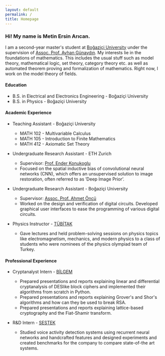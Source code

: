 ```yaml
---
layout: default
permalink: /
title: Homepage
---
```


### Hi! My name is Metin Ersin Arıcan. 
I am a second-year master's student at [Boğaziçi University](https://www.bogazici.edu.tr) under the supervision of [Assoc. Prof. Ayhan Günaydın](https://web.bogazici.edu.tr/ayhan.gunaydin). My interests lie in the foundations of mathematics. This includes the usual stuff such as model theory, mathematical logic, set theory, category theory etc. as well as automated theorem proving and formalization of mathematics. Right now, I work on the model theory of fields.

#### Education
* B.S. in Electrical and Electronics Engineering - Boğaziçi University
* B.S. in Physics - Boğaziçi University

#### Academic Experience
* Teaching Assistant - Boğaziçi University
    * MATH 102 - Multivariable Calculus
    * MATH 105 - Introduction to Finite Mathematics
    * MATH 412 - Axiomatic Set Theory

* Undergraduate Research Assistant - ETH Zurich
    * Supervisor: [Prof. Ender Konukoglu](https://people.ee.ethz.ch/~kender)
    * Focused on the spatial inductive bias of convolutional neural networks (CNN), which offers an unsupervised solution to image restoration, often referred to as ’Deep Image Prior’.

* Undergraduate Research Assistant - Boğaziçi University
    * Supervisor: [Assoc. Prof. Ahmet Öncü](https://ee.bogazici.edu.tr/ahmet-oncu)
    * Worked on the design and verification of digital circuits. Developed graphical user interfaces to ease the programming of various digital circuits.

* Physics Instructor - [TÜBİTAK](https://www.tubitak.gov.tr/en)
    * Gave lectures and held problem-solving sessions on physics topics like electromagnetism, mechanics, and modern physics to a class of students who were nominees of the physics olympiad team of Turkey.

#### Professional Experience
* Cryptanalyst Intern - [BİLGEM](https://bilgem.tubitak.gov.tr/en)
    * Prepared presentations and reports explaining linear and differential cryptanalysis of DESlike block ciphers and implemented their algorithms from scratch in Python.
    * Prepared presentations and reports explaining Grover's and Shor's algorithms and how can they be used to break RSA.
    * Prepared presentations and reports explaining lattice-based cryptography and the Fiat-Shamir transform.

* R&D Intern - [SESTEK](https://www.sestek.com)
    * Studied voice activity detection systems using recurrent neural networks and handcrafted features and designed experiments and created benchmarks for the company to compare state-of-the art systems.